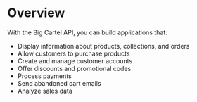 # Overview

With the Big Cartel API, you can build applications that:

- Display information about products, collections, and orders
- Allow customers to purchase products
- Create and manage customer accounts
- Offer discounts and promotional codes
- Process payments
- Send abandoned cart emails
- Analyze sales data
